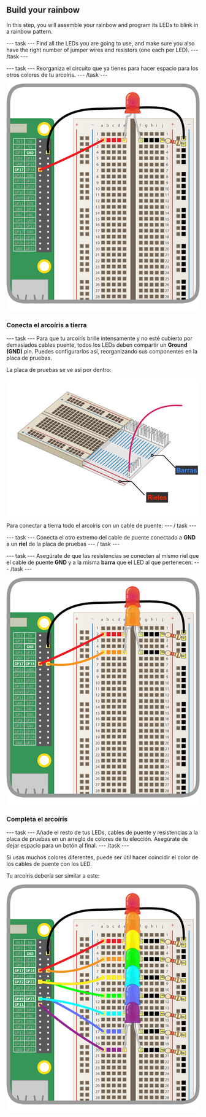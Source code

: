 ## Build your rainbow

In this step, you will assemble your rainbow and program its LEDs to blink in a rainbow pattern.

\--- task \--- Find all the LEDs you are going to use, and make sure you also have the right number of jumper wires and resistors (one each per LED). \--- /task \---

\--- task \--- Reorganiza el circuito que ya tienes para hacer espacio para los otros colores de tu arcoíris. \--- /task \---

![Circuito Reordenado](images/oneled.png)

### Conecta el arcoíris a tierra

\--- task \--- Para que tu arcoíris brille intensamente y no esté cubierto por demasiados cables puente, todos los LEDs deben compartir un **Ground (GND)** pin. Puedes configurarlos así, reorganizando sus componentes en la placa de pruebas.

La placa de pruebas se ve así por dentro:

![Sección transversal de la placa de pruebas](images/breadboardxsection.png)

Para conectar a tierra todo el arcoíris con un cable de puente: \--- / task \---

\--- task \--- Conecta el otro extremo del cable de puente conectado a **GND** a un **riel** de la placa de pruebas \--- / task \---

\--- task \--- Asegúrate de que las resistencias se conecten al mismo riel que el cable de puente **GND** y a la misma **barra** que el LED al que pertenecen: \--- /task \---

![Agregando LEDs](images/twoleds.png)

### Completa el arcoíris

\--- task \--- Añade el resto de tus LEDs, cables de puente y resistencias a la placa de pruebas en un arreglo de colores de tu elección. Asegúrate de dejar espacio para un botón al final. \--- /task \---

Si usas muchos colores diferentes, puede ser útil hacer coincidir el color de los cables de puente con los LED.

Tu arcoíris debería ser similar a este:

![LEDs del arcoíris](images/rainbowleds.png)